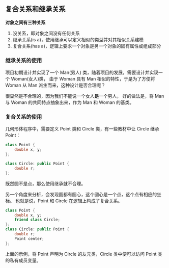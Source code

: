 ## 复合关系和继承关系

**对象之间有三种关系**

1. 没关系，即对象之间没有任何关系
2. 继承关系(is a)，使用继承可以定义相似的类型并对其相似关系建模
3. 复合关系(has a)，逻辑上要求一个对象是另一个对象的固有属性或组成部分

### 继承关系的使用

项目初期设计并实现了一个 Man(男人) 类，随着项目的发展，需要设计并实现一个 Woman(女人)类，
由于 Woman 具有 Man 相似的特性，于是为了方便将 Woman 从 Man 派生而来，这种设计是否合理呢？

很显然是不合理的，因为我们不能说一个女人**是**一个男人，
好的做法是，将 Man 与 Woman 的共同特点抽象出来，作为 Man 和 Woman 的基类。

### 复合关系的使用

几何形体程序中，需要定义 Point 类和 Circle 类，有一些教材中让 Circle 继承 Point：

```c++
class Point {
    double x, y;
};

class Circle: public Point {
    double r;
};
```

既然圆不是点，那么使用继承就不合理。

另一个角度来分析，会发现圆都有圆心，这个圆心是一个点，这个点有相应的坐标。
也就是说，Point 和 Circle 在逻辑上构成了复合关系。

```c++
class Point {
    double x, y;
    friend class Circle;
};
class Circle: public Point {
    double r;
    Point center;
};
```

上面的示例，将 Point 声明为 Circle 的友元类，Circle 类中便可以访问 Point 类的私有成员变量。